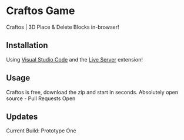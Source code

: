 # Craftos Game
Craftos | 3D Place &amp; Delete Blocks in-browser! 

## Installation
Using [Visual Studio Code](https://code.visualstudio.com/) and the [Live Server](https://marketplace.visualstudio.com/items?itemName=ritwickdey.LiveServer) 
extension! 

## Usage
Craftos is free, download the zip and start in seconds.
Absolutely open source - 
Pull Requests Open

## Updates
Current Build: Prototype One
